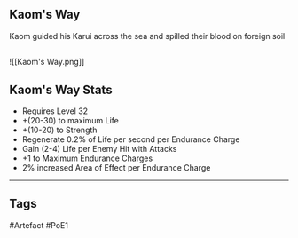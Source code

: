 ## Kaom's Way
Kaom guided his Karui across the sea
and spilled their blood on foreign soil
##
![[Kaom's Way.png]]
## Kaom's Way Stats
- Requires Level 32
- +(20-30) to maximum Life
- +(10-20) to Strength
- Regenerate 0.2% of Life per second per Endurance Charge
- Gain (2-4) Life per Enemy Hit with Attacks
- +1 to Maximum Endurance Charges
- 2% increased Area of Effect per Endurance Charge


---
## Tags
#Artefact
#PoE1